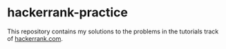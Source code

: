 # hackerrank-practice 

This repository contains my solutions to the problems in the tutorials track of [hackerrank.com](https://hackerrank.com/asioson).

